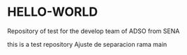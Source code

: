 # HELLO-WORLD
Repository of test for the develop team of ADSO from SENA


this is a test repository
Ajuste de separacion rama main

